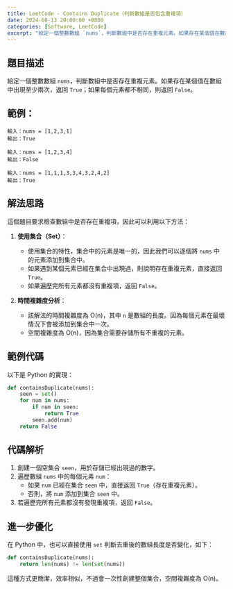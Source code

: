 ```yaml
---
title: LeetCode - Contains Duplicate（判斷數組是否包含重複項）
date: 2024-08-13 20:00:00 +0800
categories: [Software, LeetCode]
excerpt: "給定一個整數數組 `nums`，判斷數組中是否存在重複元素。如果存在某個值在數組中出現至少兩次，返回 `True`；如果每個元素都不相同，則返回 `False`"
---
```


## 題目描述
給定一個整數數組 `nums`，判斷數組中是否存在重複元素。如果存在某個值在數組中出現至少兩次，返回 `True`；如果每個元素都不相同，則返回 `False`。

## **範例**：

```
輸入：nums = [1,2,3,1]
輸出：True

輸入：nums = [1,2,3,4]
輸出：False

輸入：nums = [1,1,1,3,3,4,3,2,4,2]
輸出：True
```

## 解法思路
這個題目要求檢查數組中是否存在重複項，因此可以利用以下方法：

1. **使用集合（Set）**：
   - 使用集合的特性，集合中的元素是唯一的，因此我們可以逐個將 `nums` 中的元素添加到集合中。
   - 如果遇到某個元素已經在集合中出現過，則說明存在重複元素，直接返回 `True`。
   - 如果遍歷完所有元素都沒有重複項，返回 `False`。

2. **時間複雜度分析**：
   - 該解法的時間複雜度為 O(n)，其中 `n` 是數組的長度。因為每個元素在最壞情況下會被添加到集合中一次。
   - 空間複雜度為 O(n)，因為集合需要存儲所有不重複的元素。

## 範例代碼

以下是 Python 的實現：

```python
def containsDuplicate(nums):
    seen = set()
    for num in nums:
        if num in seen:
            return True
        seen.add(num)
    return False
```

## 代碼解析
1. 創建一個空集合 `seen`，用於存儲已經出現過的數字。
2. 遍歷數組 `nums` 中的每個元素 `num`：
   - 如果 `num` 已經在集合 `seen` 中，直接返回 `True`（存在重複元素）。
   - 否則，將 `num` 添加到集合 `seen` 中。
3. 若遍歷完所有元素都沒有發現重複項，返回 `False`。

## 進一步優化
在 Python 中，也可以直接使用 `set` 判斷去重後的數組長度是否變化，如下：

```python
def containsDuplicate(nums):
    return len(nums) != len(set(nums))
```

這種方式更簡潔，效率相似，不過會一次性創建整個集合，空間複雜度為 O(n)。

